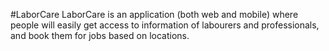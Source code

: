 #LaborCare
LaborCare is an application (both web and mobile) where people will easily get access to information of labourers and professionals, and book them for jobs based on locations.
